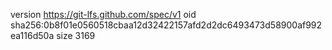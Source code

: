 version https://git-lfs.github.com/spec/v1
oid sha256:0b8f01e0560518cbaa12d32422157afd2d2dc6493473d58900af992ea116d50a
size 3169
